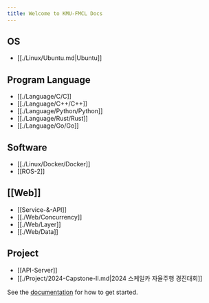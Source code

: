 ```yaml
---
title: Welcome to KMU-FMCL Docs
---
```


## OS

- [[./Linux/Ubuntu.md|Ubuntu]]

## Program Language

- [[./Language/C/C]]
- [[./Language/C++/C++]]
- [[./Language/Python/Python]]
- [[./Language/Rust/Rust]]
- [[./Language/Go/Go]]

## Software

- [[./Linux/Docker/Docker]]
- [[ROS-2]]

## [[Web]]

- [[Service-&-API]]
- [[./Web/Concurrency]]
- [[./Web/Layer]]
- [[./Web/Data]]

## Project

- [[API-Server]]
- [[./Project/2024-Capstone-II.md|2024 스케일카 자율주행 경진대회]]

See the [documentation](https://quartz.jzhao.xyz) for how to get started.
